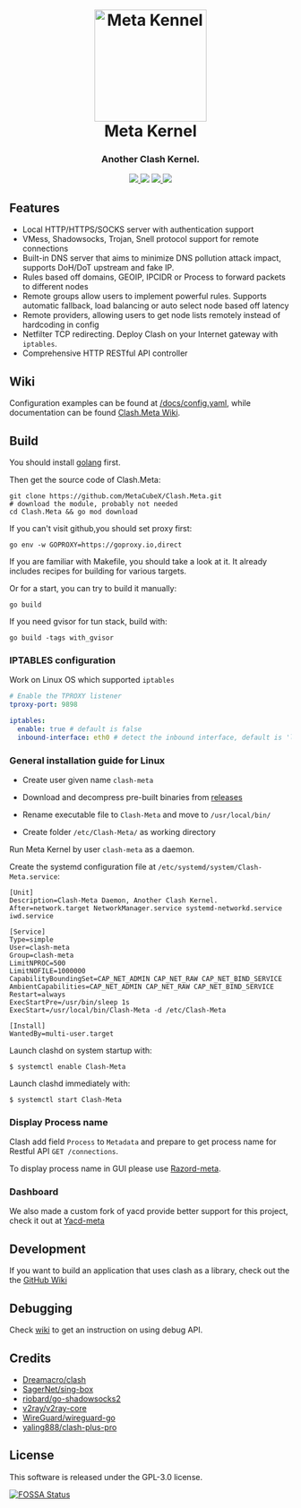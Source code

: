 <h1 align="center">
  <img src="Meta.png" alt="Meta Kennel" width="200">
  <br>Meta Kernel<br>
</h1>

<h3 align="center">Another Clash Kernel.</h3>

<p align="center">
  <a href="https://goreportcard.com/report/github.com/Clash-Mini/Clash.Meta">
    <img src="https://goreportcard.com/badge/github.com/Clash-Mini/Clash.Meta?style=flat-square">
  </a>
  <img src="https://img.shields.io/github/go-mod/go-version/Dreamacro/clash?style=flat-square">
  <a href="https://github.com/Clash-Mini/Clash.Meta/releases">
    <img src="https://img.shields.io/github/release/Clash-Mini/Clash.Meta/all.svg?style=flat-square">
  </a>
  <a href="https://github.com/Clash-Mini/Clash.Meta">
    <img src="https://img.shields.io/badge/release-Meta-00b4f0?style=flat-square">
  </a>
</p>

## Features

- Local HTTP/HTTPS/SOCKS server with authentication support
- VMess, Shadowsocks, Trojan, Snell protocol support for remote connections
- Built-in DNS server that aims to minimize DNS pollution attack impact, supports DoH/DoT upstream and fake IP.
- Rules based off domains, GEOIP, IPCIDR or Process to forward packets to different nodes
- Remote groups allow users to implement powerful rules. Supports automatic fallback, load balancing or auto select node based off latency
- Remote providers, allowing users to get node lists remotely instead of hardcoding in config
- Netfilter TCP redirecting. Deploy Clash on your Internet gateway with `iptables`.
- Comprehensive HTTP RESTful API controller

## Wiki
Configuration examples can be found at [/docs/config.yaml](https://github.com/MetaCubeX/Clash.Meta/blob/Alpha/docs/config.yaml), while documentation can be found [Clash.Meta Wiki](https://clash-meta.wiki).

## Build

You should install [golang](https://go.dev) first.

Then get the source code of Clash.Meta:

```shell
git clone https://github.com/MetaCubeX/Clash.Meta.git
# download the module, probably not needed
cd Clash.Meta && go mod download
```

If you can't visit github,you should set proxy first:

```shell
go env -w GOPROXY=https://goproxy.io,direct
```

If you are familiar with Makefile, you should take a look at it. It already
includes recipes for building for various targets.

Or for a start, you can try to build it manually:

```shell
go build
```

If you need gvisor for tun stack, build with:

```shell
go build -tags with_gvisor
```

<!-- ## Advanced usage of this fork -->

<!-- ### DNS configuration

Support `geosite` with `fallback-filter`.

Restore `Redir remote resolution`.

Support resolve ip with a `Proxy Tunnel`.

```yaml
proxy-groups:
  - name: DNS
    type: url-test
    use:
      - HK
    url: http://cp.cloudflare.com
    interval: 180
    lazy: true
```

```yaml
dns:
  enable: true
  use-hosts: true
  ipv6: false
  enhanced-mode: redir-host
  fake-ip-range: 198.18.0.1/16
  listen: 127.0.0.1:6868
  default-nameserver:
    - 119.29.29.29
    - 114.114.114.114
  nameserver:
    - https://doh.pub/dns-query
    - tls://223.5.5.5:853
  fallback:
    - "https://1.0.0.1/dns-query#DNS" # append the proxy adapter name or group name to the end of DNS URL with '#' prefix.
    - "tls://8.8.4.4:853#DNS"
  fallback-filter:
    geoip: false
    geosite:
      - gfw # `geosite` filter only use fallback server to resolve ip, prevent DNS leaks to unsafe DNS providers.
    domain:
      - +.example.com
    ipcidr:
      - 0.0.0.0/32
```

### TUN configuration

Supports macOS, Linux and Windows.

Built-in [Wintun](https://www.wintun.net) driver.

```yaml
# Enable the TUN listener
tun:
  enable: true
  stack: system #   system/gvisor
  dns-hijack:
    - 0.0.0.0:53 # additional dns server listen on TUN
  auto-route: true # auto set global route
```

### Rules configuration

- Support rule `GEOSITE`.
- Support rule-providers `RULE-SET`.
- Support `multiport` condition for rule `SRC-PORT` and `DST-PORT`.
- Support `network` condition for all rules.
- Support source IPCIDR condition for all rules, just append to the end.
- The `GEOSITE` databases via https://github.com/Loyalsoldier/v2ray-rules-dat.

```yaml
rules:
  # network(tcp/udp) condition for all rules
  - DOMAIN-SUFFIX,bilibili.com,DIRECT,tcp
  - DOMAIN-SUFFIX,bilibili.com,REJECT,udp

  # multiport condition for rules SRC-PORT and DST-PORT
  - DST-PORT,123/136/137-139,DIRECT,udp

  # rule GEOSITE
  - GEOSITE,category-ads-all,REJECT
  - GEOSITE,icloud@cn,DIRECT
  - GEOSITE,apple@cn,DIRECT
  - GEOSITE,apple-cn,DIRECT
  - GEOSITE,microsoft@cn,DIRECT
  - GEOSITE,facebook,PROXY
  - GEOSITE,youtube,PROXY
  - GEOSITE,geolocation-cn,DIRECT
  - GEOSITE,geolocation-!cn,PROXY

  # source IPCIDR condition for all rules in gateway proxy
  #- GEOSITE,geolocation-!cn,REJECT,192.168.1.88/32,192.168.1.99/32

  - GEOIP,telegram,PROXY,no-resolve
  - GEOIP,private,DIRECT,no-resolve
  - GEOIP,cn,DIRECT

  - MATCH,PROXY
```

### Proxies configuration

Active health detection `urltest / fallback` (based on tcp handshake, multiple failures within a limited time will actively trigger health detection to use the node)

Support `Policy Group Filter`

```yaml
proxy-groups:
  - name: 🚀 HK Group
    type: select
    use:
      - ALL
    filter: "HK"

  - name: 🚀 US Group
    type: select
    use:
      - ALL
    filter: "US"

proxy-providers:
  ALL:
    type: http
    url: "xxxxx"
    interval: 3600
    path: "xxxxx"
    health-check:
      enable: true
      interval: 600
      url: http://www.gstatic.com/generate_204
```

Support outbound transport protocol `VLESS`.

The XTLS support (TCP/UDP) transport by the XRAY-CORE.

```yaml
proxies:
  - name: "vless"
    type: vless
    server: server
    port: 443
    uuid: uuid
    servername: example.com # AKA SNI
    # flow: xtls-rprx-direct # xtls-rprx-origin  # enable XTLS
    # skip-cert-verify: true

  - name: "vless-ws"
    type: vless
    server: server
    port: 443
    uuid: uuid
    tls: true
    udp: true
    network: ws
    servername: example.com # priority over wss host
    # skip-cert-verify: true
    ws-opts:
      path: /path
      headers: { Host: example.com, Edge: "12a00c4.fm.huawei.com:82897" }

  - name: "vless-grpc"
    type: vless
    server: server
    port: 443
    uuid: uuid
    tls: true
    udp: true
    network: grpc
    servername: example.com # priority over wss host
    # skip-cert-verify: true
    grpc-opts:
      grpc-service-name: grpcname
```

Support outbound transport protocol `Wireguard`

```yaml
proxies:
  - name: "wg"
    type: wireguard
    server: 162.159.192.1
    port: 2480
    ip: 172.16.0.2
    ipv6: fd01:5ca1:ab1e:80fa:ab85:6eea:213f:f4a5
    private-key: eCtXsJZ27+4PbhDkHnB923tkUn2Gj59wZw5wFA75MnU=
    public-key: Cr8hWlKvtDt7nrvf+f0brNQQzabAqrjfBvas9pmowjo=
    udp: true
```

Support outbound transport protocol `Tuic`

```yaml
proxies:
  - name: "tuic"
    server: www.example.com
    port: 10443
    type: tuic
    token: TOKEN
    # ip: 127.0.0.1 # for overwriting the DNS lookup result of the server address set in option 'server'
    # heartbeat-interval: 10000
    # alpn: [h3]
    # disable-sni: true
    reduce-rtt: true
    # request-timeout: 8000
    udp-relay-mode: native # Available: "native", "quic". Default: "native"
    # congestion-controller: bbr # Available: "cubic", "new_reno", "bbr". Default: "cubic"
    # max-udp-relay-packet-size: 1500
    # fast-open: true
    # skip-cert-verify: true
``` -->

### IPTABLES configuration

Work on Linux OS which supported `iptables`

```yaml
# Enable the TPROXY listener
tproxy-port: 9898

iptables:
  enable: true # default is false
  inbound-interface: eth0 # detect the inbound interface, default is 'lo'
```

### General installation guide for Linux

- Create user given name `clash-meta`

- Download and decompress pre-built binaries from [releases](https://github.com/MetaCubeX/Clash.Meta/releases)

- Rename executable file to `Clash-Meta` and move to `/usr/local/bin/`

- Create folder `/etc/Clash-Meta/` as working directory

Run Meta Kernel by user `clash-meta` as a daemon.

Create the systemd configuration file at `/etc/systemd/system/Clash-Meta.service`:

```
[Unit]
Description=Clash-Meta Daemon, Another Clash Kernel.
After=network.target NetworkManager.service systemd-networkd.service iwd.service

[Service]
Type=simple
User=clash-meta
Group=clash-meta
LimitNPROC=500
LimitNOFILE=1000000
CapabilityBoundingSet=CAP_NET_ADMIN CAP_NET_RAW CAP_NET_BIND_SERVICE
AmbientCapabilities=CAP_NET_ADMIN CAP_NET_RAW CAP_NET_BIND_SERVICE
Restart=always
ExecStartPre=/usr/bin/sleep 1s
ExecStart=/usr/local/bin/Clash-Meta -d /etc/Clash-Meta

[Install]
WantedBy=multi-user.target
```

Launch clashd on system startup with:

```shell
$ systemctl enable Clash-Meta
```

Launch clashd immediately with:

```shell
$ systemctl start Clash-Meta
```

### Display Process name

Clash add field `Process` to `Metadata` and prepare to get process name for Restful API `GET /connections`.

To display process name in GUI please use [Razord-meta](https://github.com/MetaCubeX/Razord-meta).

### Dashboard

We also made a custom fork of yacd provide better support for this project, check it out at [Yacd-meta](https://github.com/MetaCubeX/Yacd-meta)

## Development

If you want to build an application that uses clash as a library, check out the
the [GitHub Wiki](https://github.com/Dreamacro/clash/wiki/use-clash-as-a-library)

## Debugging
Check [wiki](https://github.com/MetaCubeX/Clash.Meta/wiki/How-to-use-debug-api) to get an instruction on using debug API.


## Credits

- [Dreamacro/clash](https://github.com/Dreamacro/clash)
- [SagerNet/sing-box](https://github.com/SagerNet/sing-box)
- [riobard/go-shadowsocks2](https://github.com/riobard/go-shadowsocks2)
- [v2ray/v2ray-core](https://github.com/v2ray/v2ray-core)
- [WireGuard/wireguard-go](https://github.com/WireGuard/wireguard-go)
- [yaling888/clash-plus-pro](https://github.com/yaling888/clash)

## License

This software is released under the GPL-3.0 license.

[![FOSSA Status](https://app.fossa.io/api/projects/git%2Bgithub.com%2FDreamacro%2Fclash.svg?type=large)](https://app.fossa.io/projects/git%2Bgithub.com%2FDreamacro%2Fclash?ref=badge_large)
